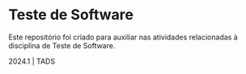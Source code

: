 # Teste de Software

Este repositório foi criado para auxiliar nas atividades relacionadas à disciplina de Teste de Software.

<span> 2024.1 | TADS </span>
